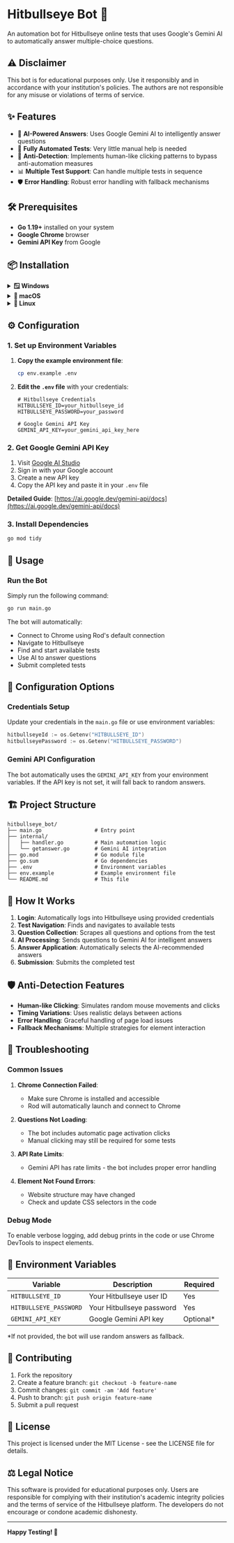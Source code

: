 # Hitbullseye Bot 🎯

An automation bot for Hitbullseye online tests that uses Google's Gemini AI to automatically answer multiple-choice questions.

## ⚠️ Disclaimer

This bot is for educational purposes only. Use it responsibly and in accordance with your institution's policies. The authors are not responsible for any misuse or violations of terms of service.

## ✨ Features

- 🤖 **AI-Powered Answers**: Uses Google Gemini AI to intelligently answer questions
- 🔄 **Fully Automated Tests**: Very little manual help is needed
- 🎯 **Anti-Detection**: Implements human-like clicking patterns to bypass anti-automation measures
- 📊 **Multiple Test Support**: Can handle multiple tests in sequence
- 🛡️ **Error Handling**: Robust error handling with fallback mechanisms

## 🛠️ Prerequisites

- **Go 1.19+** installed on your system
- **Google Chrome** browser
- **Gemini API Key** from Google

## 📦 Installation

<details>
<summary><strong>🪟 Windows</strong></summary>

1. **Install Go**:
   - Download from [https://golang.org/dl/](https://golang.org/dl/)
   - Run the installer and follow the setup wizard

2. **Install Chrome** (if not already installed):
   - Download from [https://www.google.com/chrome/](https://www.google.com/chrome/)

3. **Clone the repository**:
   ```cmd
   git clone https://github.com/sanjaix21/hitbullseye_bot.git
   cd hitbullseye_bot
   ```

</details>

<details>
<summary><strong>🍎 macOS</strong></summary>

1. **Install Go using Homebrew**:
   ```bash
   brew install go
   ```
   Or download from [https://golang.org/dl/](https://golang.org/dl/)

2. **Install Chrome**:
   ```bash
   brew install --cask google-chrome
   ```

3. **Clone the repository**:
   ```bash
   git clone https://github.com/sanjaix21/hitbullseye_bot.git
   cd hitbullseye_bot
   ```

</details>

<details>
<summary><strong>🐧 Linux</strong></summary>

### Ubuntu/Debian:
1. **Install Go**:
   ```bash
   sudo apt update
   sudo apt install golang-go
   ```

2. **Install Chrome**:
   ```bash
   wget -q -O - https://dl.google.com/linux/linux_signing_key.pub | sudo apt-key add -
   sudo sh -c 'echo "deb [arch=amd64] http://dl.google.com/linux/chrome/deb/ stable main" >> /etc/apt/sources.list.d/google-chrome.list'
   sudo apt update
   sudo apt install google-chrome-stable
   ```

### Arch Linux:
1. **Install Go**:
   ```bash
   sudo pacman -S go
   ```

2. **Install Chrome**:
   ```bash
   # Using AUR helper (yay)
   yay -S google-chrome
   
   # Or manually from AUR
   git clone https://aur.archlinux.org/google-chrome.git
   cd google-chrome
   makepkg -si
   ```

### Clone the repository:
```bash
git clone https://github.com/sanjaix21/hitbullseye_bot.git
cd hitbullseye_bot
```

</details>

## ⚙️ Configuration

### 1. Set up Environment Variables

1. **Copy the example environment file**:
   ```bash
   cp env.example .env
   ```

2. **Edit the `.env` file** with your credentials:
   ```env
   # Hitbullseye Credentials
   HITBULLSEYE_ID=your_hitbullseye_id
   HITBULLSEYE_PASSWORD=your_password

   # Google Gemini API Key
   GEMINI_API_KEY=your_gemini_api_key_here
   ```

### 2. Get Google Gemini API Key

1. Visit [Google AI Studio](https://ai.google.dev/gemini-api/docs)
2. Sign in with your Google account
3. Create a new API key
4. Copy the API key and paste it in your `.env` file

**Detailed Guide**: [https://ai.google.dev/gemini-api/docs](https://ai.google.dev/gemini-api/docs)

### 3. Install Dependencies

```bash
go mod tidy
```

## 🚀 Usage

### Run the Bot

Simply run the following command:

```bash
go run main.go
```

The bot will automatically:
- Connect to Chrome using Rod's default connection
- Navigate to Hitbullseye
- Find and start available tests
- Use AI to answer questions
- Submit completed tests

## 🔧 Configuration Options

### Credentials Setup

Update your credentials in the `main.go` file or use environment variables:

```go
hitbullseyeId := os.Getenv("HITBULLSEYE_ID")
hitbullseyePassword := os.Getenv("HITBULLSEYE_PASSWORD")
```

### Gemini API Configuration

The bot automatically uses the `GEMINI_API_KEY` from your environment variables. If the API key is not set, it will fall back to random answers.

## 🏗️ Project Structure

```
hitbullseye_bot/
├── main.go                 # Entry point
├── internal/
│   ├── handler.go          # Main automation logic
│   └── getanswer.go        # Gemini AI integration
├── go.mod                  # Go module file
├── go.sum                  # Go dependencies
├── .env                    # Environment variables
├── env.example             # Example environment file
└── README.md               # This file
```

## 🤖 How It Works

1. **Login**: Automatically logs into Hitbullseye using provided credentials
2. **Test Navigation**: Finds and navigates to available tests
3. **Question Collection**: Scrapes all questions and options from the test
4. **AI Processing**: Sends questions to Gemini AI for intelligent answers
5. **Answer Application**: Automatically selects the AI-recommended answers
6. **Submission**: Submits the completed test

## 🛡️ Anti-Detection Features

- **Human-like Clicking**: Simulates random mouse movements and clicks
- **Timing Variations**: Uses realistic delays between actions
- **Error Handling**: Graceful handling of page load issues
- **Fallback Mechanisms**: Multiple strategies for element interaction

## 🐛 Troubleshooting

### Common Issues

1. **Chrome Connection Failed**:
   - Make sure Chrome is installed and accessible
   - Rod will automatically launch and connect to Chrome

2. **Questions Not Loading**:
   - The bot includes automatic page activation clicks
   - Manual clicking may still be required for some tests

3. **API Rate Limits**:
   - Gemini API has rate limits - the bot includes proper error handling

4. **Element Not Found Errors**:
   - Website structure may have changed
   - Check and update CSS selectors in the code

### Debug Mode

To enable verbose logging, add debug prints in the code or use Chrome DevTools to inspect elements.

## 📝 Environment Variables

| Variable | Description | Required |
|----------|-------------|----------|
| `HITBULLSEYE_ID` | Your Hitbullseye user ID | Yes |
| `HITBULLSEYE_PASSWORD` | Your Hitbullseye password | Yes |
| `GEMINI_API_KEY` | Google Gemini API key | Optional* |

*If not provided, the bot will use random answers as fallback.

## 🤝 Contributing

1. Fork the repository
2. Create a feature branch: `git checkout -b feature-name`
3. Commit changes: `git commit -am 'Add feature'`
4. Push to branch: `git push origin feature-name`
5. Submit a pull request

## 📄 License

This project is licensed under the MIT License - see the LICENSE file for details.

## ⚖️ Legal Notice

This software is provided for educational purposes only. Users are responsible for complying with their institution's academic integrity policies and the terms of service of the Hitbullseye platform. The developers do not encourage or condone academic dishonesty.

---

**Happy Testing! 🎯**
